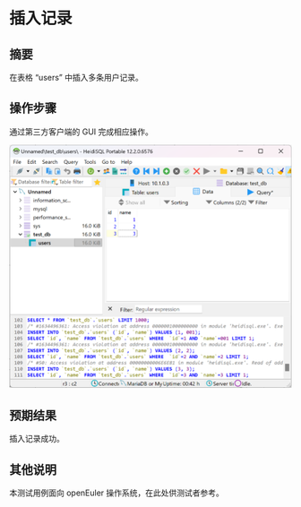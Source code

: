 # 插入记录

## 摘要

在表格 “users” 中插入多条用户记录。

## 操作步骤

通过第三方客户端的 GUI 完成相应操作。

![插入记录2](./img/插入记录2.png)

## 预期结果

插入记录成功。

## 其他说明

本测试用例面向 openEuler 操作系统，在此处供测试者参考。
